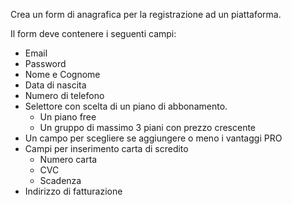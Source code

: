 Crea un form di anagrafica per la registrazione ad un piattaforma.

Il form deve contenere i seguenti campi:
 - Email
 - Password
 - Nome e Cognome
 - Data di nascita
 - Numero di telefono
 - Selettore con scelta di un piano di abbonamento.
   - Un piano free
   - Un gruppo di massimo 3 piani con prezzo crescente
 - Un campo per scegliere se aggiungere o meno i vantaggi PRO
 - Campi per inserimento carta di scredito
   - Numero carta
   - CVC
   - Scadenza
 - Indirizzo di fatturazione
